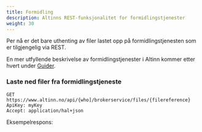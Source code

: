 ```yaml
---
title: Formidling
description: Altinns REST-funksjonalitet for formidlingstjenester
weight: 30
---
```


Per nå er det bare uthenting av filer lastet opp på formidlingstjenesten som er tilgjengelig via REST.

En mer utfyllende beskrivelse av formidlingstjenester i Altinn kommer etter hvert under [Guider](/docs/guides/).

### Laste ned filer fra formidlingstjeneste

```HTTP
GET https://www.altinn.no/api/{who]/brokerservice/files/{filereference}
ApiKey: myKey
Accept: application/hal+json
```

Eksempelrespons:
```BINARY
```
